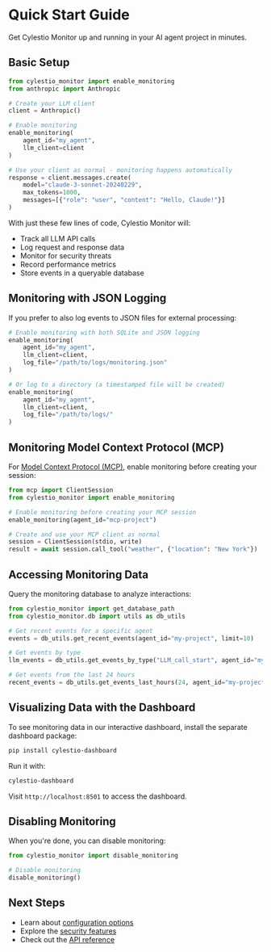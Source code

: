 # Quick Start Guide

Get Cylestio Monitor up and running in your AI agent project in minutes.

## Basic Setup

```python
from cylestio_monitor import enable_monitoring
from anthropic import Anthropic

# Create your LLM client
client = Anthropic()

# Enable monitoring
enable_monitoring(
    agent_id="my_agent",
    llm_client=client
)

# Use your client as normal - monitoring happens automatically
response = client.messages.create(
    model="claude-3-sonnet-20240229",
    max_tokens=1000,
    messages=[{"role": "user", "content": "Hello, Claude!"}]
)
```

With just these few lines of code, Cylestio Monitor will:

- Track all LLM API calls
- Log request and response data
- Monitor for security threats
- Record performance metrics
- Store events in a queryable database

## Monitoring with JSON Logging

If you prefer to also log events to JSON files for external processing:

```python
# Enable monitoring with both SQLite and JSON logging
enable_monitoring(
    agent_id="my_agent",
    llm_client=client,
    log_file="/path/to/logs/monitoring.json"
)

# Or log to a directory (a timestamped file will be created)
enable_monitoring(
    agent_id="my_agent",
    llm_client=client,
    log_file="/path/to/logs/"
)
```

## Monitoring Model Context Protocol (MCP)

For [Model Context Protocol (MCP)](https://modelcontextprotocol.io/introduction), enable monitoring before creating your session:

```python
from mcp import ClientSession
from cylestio_monitor import enable_monitoring

# Enable monitoring before creating your MCP session
enable_monitoring(agent_id="mcp-project")

# Create and use your MCP client as normal
session = ClientSession(stdio, write)
result = await session.call_tool("weather", {"location": "New York"})
```

## Accessing Monitoring Data

Query the monitoring database to analyze interactions:

```python
from cylestio_monitor import get_database_path
from cylestio_monitor.db import utils as db_utils

# Get recent events for a specific agent
events = db_utils.get_recent_events(agent_id="my-project", limit=10)

# Get events by type
llm_events = db_utils.get_events_by_type("LLM_call_start", agent_id="my-project")

# Get events from the last 24 hours
recent_events = db_utils.get_events_last_hours(24, agent_id="my-project")
```

## Visualizing Data with the Dashboard

To see monitoring data in our interactive dashboard, install the separate dashboard package:

```bash
pip install cylestio-dashboard
```

Run it with:

```bash
cylestio-dashboard
```

Visit `http://localhost:8501` to access the dashboard.

## Disabling Monitoring

When you're done, you can disable monitoring:

```python
from cylestio_monitor import disable_monitoring

# Disable monitoring
disable_monitoring()
```

## Next Steps

- Learn about [configuration options](configuration.md)
- Explore the [security features](../user-guide/security-features.md)
- Check out the [API reference](../api-reference/overview.md) 